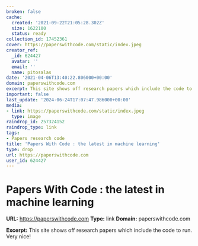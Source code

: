 ```yaml
---
broken: false
cache:
  created: '2021-09-22T21:05:28.302Z'
  size: 1622100
  status: ready
collection_id: 17452361
cover: https://paperswithcode.com/static/index.jpeg
creator_ref:
  _id: 624427
  avatar: ''
  email: ''
  name: pitosalas
date: '2021-04-06T13:40:22.806000+00:00'
domain: paperswithcode.com
excerpt: This site shows off research papers which include the code to run. Very nice!
important: false
last_update: '2024-06-24T17:07:47.986000+00:00'
media:
- link: https://paperswithcode.com/static/index.jpeg
  type: image
raindrop_id: 257324152
raindrop_type: link
tags:
- Papers research code
title: 'Papers With Code : the latest in machine learning'
type: drop
url: https://paperswithcode.com
user_id: 624427
---
```


# Papers With Code : the latest in machine learning

**URL:** https://paperswithcode.com
**Type:** link
**Domain:** paperswithcode.com

**Excerpt:** This site shows off research papers which include the code to run. Very nice!
